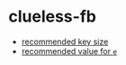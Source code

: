 # clueless-fb

  * [recommended key size](http://en.wikipedia.org/wiki/RSA_\(algorithm\)#Integer_factorization_and_RSA_problem)
  * [recommended value for `e`](http://en.wikipedia.org/wiki/RSA_\(algorithm\)#Faulty_Key_Generation)
